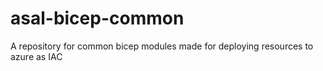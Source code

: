 # asal-bicep-common
A repository for common bicep modules made for deploying resources to azure as IAC
